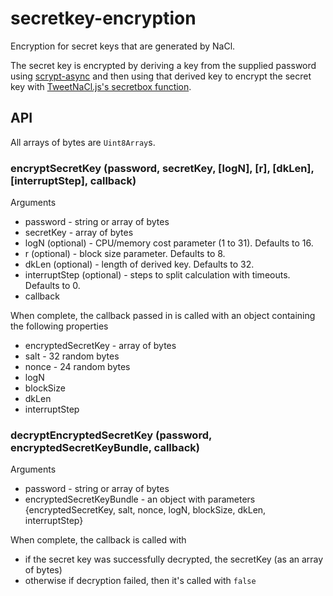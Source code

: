 # secretkey-encryption

Encryption for secret keys that are generated by NaCl.

The secret key is encrypted by deriving a key from the supplied password using [scrypt-async](https://github.com/dchest/scrypt-async-js) and then using that derived key to encrypt the secret key with [TweetNaCl.js's secretbox function](https://github.com/dchest/tweetnacl-js#naclsecretboxmessage-nonce-key).

## API

All arrays of bytes are `Uint8Array`s.

### encryptSecretKey (password, secretKey, [logN], [r], [dkLen], [interruptStep], callback)

Arguments
* password - string or array of bytes
* secretKey - array of bytes
* logN (optional) - CPU/memory cost parameter (1 to 31). Defaults to 16.
* r (optional) - block size parameter. Defaults to 8.
* dkLen (optional) - length of derived key. Defaults to 32.
* interruptStep (optional) - steps to split calculation with timeouts. Defaults to 0.
* callback

When complete, the callback passed in is called with an object containing the following properties
* encryptedSecretKey - array of bytes
* salt - 32 random bytes
* nonce - 24 random bytes
* logN
* blockSize
* dkLen
* interruptStep

### decryptEncryptedSecretKey (password, encryptedSecretKeyBundle, callback)

Arguments
* password - string or array of bytes
* encryptedSecretKeyBundle - an object with parameters {encryptedSecretKey, salt, nonce, logN, blockSize, dkLen, interruptStep}

When complete, the callback is called with
* if the secret key was successfully decrypted, the secretKey (as an array of bytes)
* otherwise if decryption failed, then it's called with `false`
